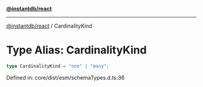 [**@instantdb/react**](../README.md)

***

[@instantdb/react](../packages.md) / CardinalityKind

# Type Alias: CardinalityKind

```ts
type CardinalityKind = "one" | "many";
```

Defined in: core/dist/esm/schemaTypes.d.ts:36
